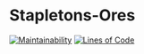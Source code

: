 # Stapletons-Ores
[![Maintainability](http://sq.taylorstapleton.ca/api/project_badges/measure?project=MinecraftMods_StapletonsOres&metric=sqale_rating)](http://sq.taylorstapleton.ca/dashboard?id=MinecraftMods_StapletonsOres)
[![Lines of Code](http://sq.taylorstapleton.ca/api/project_badges/measure?project=MinecraftMods_StapletonsOres&metric=ncloc)](http://sq.taylorstapleton.ca/dashboard?id=MinecraftMods_StapletonsOres)
